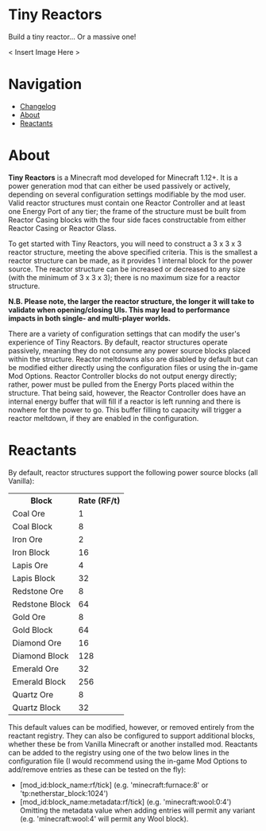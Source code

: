 # Tiny Reactors
Build a tiny reactor... Or a massive one!

< Insert Image Here >


# Navigation

* [Changelog](https://github.com/ArclightTW/Tiny-Reactors/blob/1.12/CHANGELOG.md)
* [About](#about)
* [Reactants](#reactants)

# About

__Tiny Reactors__ is a Minecraft mod developed for Minecraft 1.12+.  It is a power generation mod that can either be used passively or actively, depending on several configuration settings modifiable by the mod user.  Valid reactor structures must contain one Reactor Controller and at least one Energy Port of any tier; the frame of the structure must be built from Reactor Casing blocks with the four side faces constructable from either Reactor Casing or Reactor Glass.

To get started with Tiny Reactors, you will need to construct a 3 x 3 x 3 reactor structure, meeting the above specified criteria.  This is the smallest a reactor structure can be made, as it provides 1 internal block for the power source.  The reactor structure can be increased or decreased to any size (with the minimum of 3 x 3 x 3); there is no maximum size for a reactor structure.

__N.B. Please note, the larger the reactor structure, the longer it will take to validate when opening/closing UIs.  This may lead to performance impacts in both single- and multi-player worlds.__

There are a variety of configuration settings that can modify the user's experience of Tiny Reactors.  By default, reactor structures operate passively, meaning they do not consume any power source blocks placed within the structure.  Reactor meltdowns also are disabled by default but can be modified either directly using the configuration files or using the in-game Mod Options.  Reactor Controller blocks do not output energy directly; rather, power must be pulled from the Energy Ports placed within the structure.  That being said, however, the Reactor Controller does have an internal energy buffer that will fill if a reactor is left running and there is nowhere for the power to go.  This buffer filling to capacity will trigger a reactor meltdown, if they are enabled in the configuration.


# Reactants

By default, reactor structures support the following power source blocks (all Vanilla):

<table>
	<tr>
		<th>Block</th>
		<th>Rate (RF/t)</th>
	</tr>
	<tr>
		<td>Coal Ore</td>
		<td>1</td>
	</tr>
	<tr>
		<td>Coal Block</td>
		<td>8</td>
	</tr>
	<tr>
		<td>Iron Ore</td>
		<td>2</td>
	</tr>
	<tr>
		<td>Iron Block</td>
		<td>16</td>
	</tr>
	<tr>
		<td>Lapis Ore</td>
		<td>4</td>
	</tr>
	<tr>
		<td>Lapis Block</td>
		<td>32</td>
	</tr>
	<tr>
		<td>Redstone Ore</td>
		<td>8</td>
	</tr>
	<tr>
		<td>Redstone Block</td>
		<td>64</td>
	</tr>
	<tr>
		<td>Gold Ore</td>
		<td>8</td>
	</tr>
	<tr>
		<td>Gold Block</td>
		<td>64</td>
	</tr>
	<tr>
		<td>Diamond Ore</td>
		<td>16</td>
	</tr>
	<tr>
		<td>Diamond Block</td>
		<td>128</td>
	</tr>
	<tr>
		<td>Emerald Ore</td>
		<td>32</td>
	</tr>
	<tr>
		<td>Emerald Block</td>
		<td>256</td>
	</tr>
	<tr>
		<td>Quartz Ore</td>
		<td>8</td>
	</tr>
	<tr>
		<td>Quartz Block</td>
		<td>32</td>
	</tr>
</table>

This default values can be modified, however, or removed entirely from the reactant registry.  They can also be configured to support additional blocks, whether these be from Vanilla Minecraft or another installed mod.  Reactants can be added to the registry using one of the two below lines in the configuration file (I would recommend using the in-game Mod Options to add/remove entries as these can be tested on the fly):
* [mod_id:block_name:rf/tick] (e.g. 'minecraft:furnace:8' or 'tp:netherstar_block:1024')
* [mod_id:block_name:metadata:rf/tick] (e.g. 'minecraft:wool:0:4')
Omitting the metadata value when adding entries will permit any variant (e.g. 'minecraft:wool:4' will permit any Wool block).
